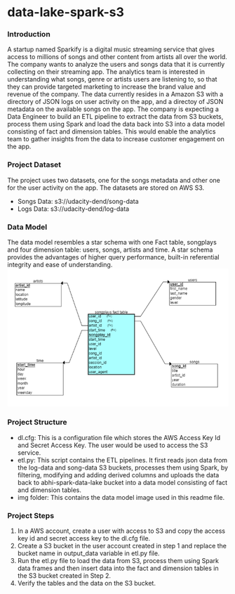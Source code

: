 # data-lake-spark-s3

### Introduction
A startup named Sparkify is a digital music streaming service that gives access to millions of songs and other content from artists all over the world. The company wants to analyze the users and songs data that it is currently collecting on their streaming app. The analytics team is interested in understanding what songs, genre or artists users are listening to, so that they can provide targeted marketing to increase the brand value and revenue of the company. The data currently resides in a Amazon S3 with a directory of JSON logs on user activity on the app, and a directoy of JSON metadata on the available songs on the app.
The company is expecting a Data Engineer to build an ETL pipeline to extract the data from S3 buckets, process them using Spark and load the data back into S3 into a data model consisting of fact and dimension tables. This would enable the analytics team to gather insights from the data to increase customer engagement on the app.

### Project Dataset
The project uses two datasets, one for the songs metadata and other one for the user activity on the app. The datasets are stored on AWS S3.
- Songs Data: s3://udacity-dend/song-data
- Logs Data: s3://udacity-dend/log-data

### Data Model
The data model resembles a star schema with one Fact table, songplays and four dimension table: users, songs, artists and time. A star schema provides the advantages of higher query performance, built-in referential integrity and ease of understanding.
![Data Model](https://github.com/abhi-verma/redshift_data_warehouse/blob/master/img/DataModelSparkify.PNG?raw=true)

### Project Structure
- dl.cfg: This is a configuration file which stores the AWS Access Key Id and Secret Access Key. The user would be used to access the S3 service.
- etl.py: This script contains the ETL pipelines. It first reads json data from the log-data and song-data S3 buckets, processes them using Spark, by filtering, modifying and adding derived columns and uploads the data back to abhi-spark-data-lake bucket into a data model consisting of fact and dimension tables.
- img folder: This contains the data model image used in this readme file.

### Project Steps
1. In a AWS account, create a user with access to S3 and copy the access key id and secret access key to the dl.cfg file.
2. Create a S3 bucket in the user account created in step 1 and replace the bucket name in output_data variable in etl.py file.
3. Run the etl.py file to load the data from S3, process them using Spark data frames and then insert data into the fact and dimension tables in the S3 bucket created in Step 2.
4. Verify the tables and the data on the S3 bucket.
